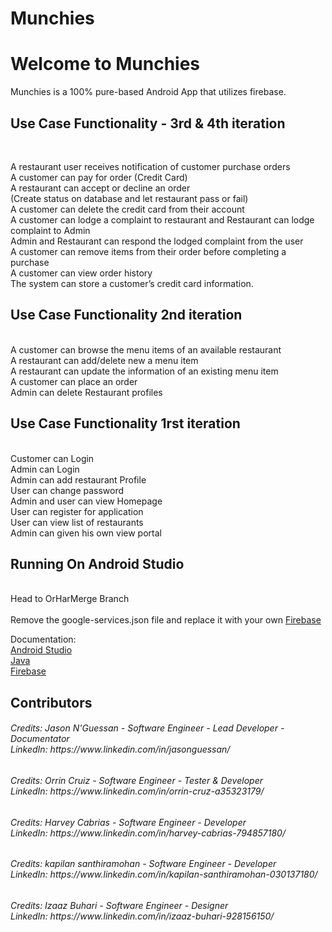 # Munchies
<h1><b>Welcome to Munchies </b></h1>

Munchies is a 100% pure-based Android App that utilizes firebase.

<h2><b>Use Case Functionality - 3rd & 4th iteration</b></h2>

<br>


A restaurant user receives notification of customer purchase orders
<br>
A customer can pay for order
(Credit Card) 
<br>
A restaurant can accept or decline an order
<br>
(Create status on database and let restaurant pass or fail)
<br>
A customer can delete the credit card from their account
<br>
A customer can  lodge a complaint to restaurant and Restaurant can lodge complaint to Admin
<br>
Admin and Restaurant can respond the lodged complaint from the user
<br>
A customer can remove items from their order before completing a purchase
<br>
A customer can view order history
<br>
The system can store a customer’s credit card information.
<br>

<h2><b>Use Case Functionality 2nd iteration</b></h2>
<br>
A customer can browse the menu items of an available restaurant
<br>
A restaurant can add/delete new a menu item
<br>
A restaurant can update the information of an existing menu item
<br>
A customer can place an order
<br>
Admin can delete Restaurant profiles


<h2><b>Use Case Functionality 1rst iteration</b></h2>
<br>
Customer can Login
<br>
Admin can Login
<br>
Admin can add restaurant Profile
<br>
User can change password
<br>
Admin and user can view Homepage 
<br>
User can register for application 
<br>
User can view list of restaurants
<br>
Admin can given his own view portal



<h2><b>Running On Android Studio</b></h2>
<br>Head to OrHarMerge Branch</br>
<br>Remove the google-services.json file and replace it with your own <a href ="https://firebase.google.com/ ">Firebase</a> </br>



Documentation:<br>
<a href = "https://developer.android.com/studio">Android Studio </a> <br>
<a href = "https://www.java.com">Java</a> <br>
<a href ="https://firebase.google.com/ ">Firebase</a>


<h2><b>Contributors</b></h2>

<h6>Credits: Jason N'Guessan - Software Engineer - Lead Developer - Documentator
<br>LinkedIn: https://www.linkedin.com/in/jasonguessan/
 </h6>
<h6>
Credits: Orrin Cruiz - Software Engineer - Tester & Developer
<br>LinkedIn: https://www.linkedin.com/in/orrin-cruz-a35323179/
</h6>

<h6>
Credits: Harvey Cabrias - Software Engineer - Developer
<br>LinkedIn: https://www.linkedin.com/in/harvey-cabrias-794857180/
</h6>

<h6>
Credits: kapilan santhiramohan - Software Engineer - Developer
<br>LinkedIn: https://www.linkedin.com/in/kapilan-santhiramohan-030137180/
</h6>

<h6>
Credits: Izaaz Buhari - Software Engineer - Designer
<br>LinkedIn: https://www.linkedin.com/in/izaaz-buhari-928156150/
</h6>


